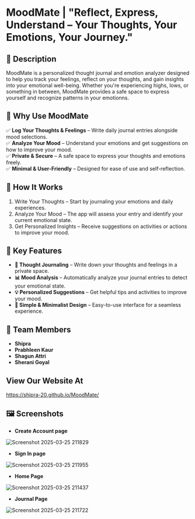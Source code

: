 # MoodMate | "Reflect, Express, Understand – Your Thoughts, Your Emotions, Your Journey." 

## 📌 Description

MoodMate is a personalized thought journal and emotion analyzer designed to help you track your feelings, reflect on your thoughts, and gain insights into your emotional well-being. Whether you're experiencing highs, lows, or something in between, MoodMate provides a safe space to express yourself and recognize patterns in your emotionns.

## 🧠 Why Use MoodMate

 ✅ **Log Your Thoughts & Feelings** – Write daily journal entries alongside mood selections.  
 ✅ **Analyze Your Mood** – Understand your emotions and get suggestions on how to improve your mood.  
 ✅ **Private & Secure** – A safe space to express your thoughts and emotions freely.  
 ✅ **Minimal & User-Friendly** – Designed for ease of use and self-reflection.  


## 📖 How It Works

1. Write Your Thoughts – Start by journaling your emotions and daily experiences.
2. Analyze Your Mood – The app will assess your entry and identify your current emotional state.
3. Get Personalized Insights – Receive suggestions on activities or actions to improve your mood.

## 🌟 Key Features

- **📝 Thought Journaling** – Write down your thoughts and feelings in a private space.  
- **📊 Mood Analysis** – Automatically analyze your journal entries to detect your emotional state.  
- **💡 Personalized Suggestions** – Get helpful tips and activities to improve your mood.  
- **🎨 Simple & Minimalist Design** – Easy-to-use interface for a seamless experience.

## 👥 Team Members

- **Shipra**
- **Prabhleen Kaur**
- **Shagun Attri**
- **Sherani Goyal**

## View Our Website At 

https://shipra-20.github.io/MoodMate/

## 🖼️ Screenshots

- **Create Account page**
  
![Screenshot 2025-03-25 211829](https://github.com/user-attachments/assets/0ddbc545-996c-4a4e-9d1f-6904d14d3b37)

- **Sign In page**

![Screenshot 2025-03-25 211955](https://github.com/user-attachments/assets/231f95e1-d7de-4ee0-be82-eea2ca132fc8)

- **Home Page**

![Screenshot 2025-03-25 211437](https://github.com/user-attachments/assets/67b86517-1ac5-473e-95af-dde2ee09103d)

- **Journal Page**

![Screenshot 2025-03-25 211722](https://github.com/user-attachments/assets/225d2225-03d8-4f82-ae17-b61a84fc5054)
